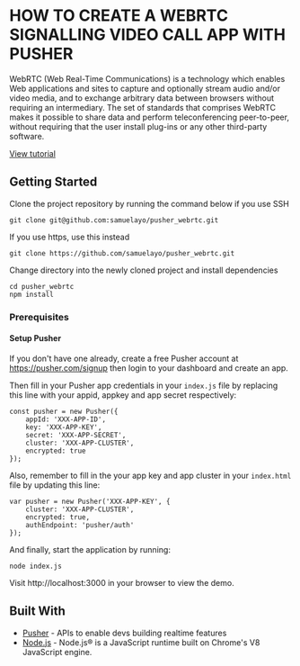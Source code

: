 # HOW TO CREATE A WEBRTC SIGNALLING VIDEO CALL APP WITH PUSHER

WebRTC (Web Real-Time Communications) is a technology which enables Web applications and sites to capture and optionally stream audio and/or video media, and to exchange arbitrary data between browsers without requiring an intermediary. The set of standards that comprises WebRTC makes it possible to share data and perform teleconferencing peer-to-peer, without requiring that the user install plug-ins or any other third-party software. 

[View tutorial](https://pusher.com/tutorials/webrtc-video-call-app-nodejs)

## Getting Started
Clone the project repository by running the command below if you use SSH

```
git clone git@github.com:samuelayo/pusher_webrtc.git
```

If you use https, use this instead

```
git clone https://github.com/samuelayo/pusher_webrtc.git
```

Change directory into the newly cloned project and install dependencies

```
cd pusher_webrtc
npm install
```

### Prerequisites

#### Setup Pusher

If you don't have one already, create a free Pusher account at https://pusher.com/signup then login to your dashboard and create an app. 


Then fill in your Pusher app credentials in your `index.js` file by replacing this line with your appid, appkey and app secret respectively:

```
const pusher = new Pusher({
    appId: 'XXX-APP-ID',
    key: 'XXX-APP-KEY',
    secret: 'XXX-APP-SECRET',
    cluster: 'XXX-APP-CLUSTER',
    encrypted: true
});
```

Also, remember to fill in the your app key and app cluster in your `index.html` file by updating this line:

```
var pusher = new Pusher('XXX-APP-KEY', {
    cluster: 'XXX-APP-CLUSTER',
    encrypted: true,
    authEndpoint: 'pusher/auth'
});
```

And finally, start the application by running:

```
node index.js
```

Visit http://localhost:3000 in your browser to view the demo.

## Built With

* [Pusher](https://pusher.com/) - APIs to enable devs building realtime features
* [Node.js](https://nodejs.org/) - Node.js® is a JavaScript runtime built on Chrome's V8 JavaScript engine. 


